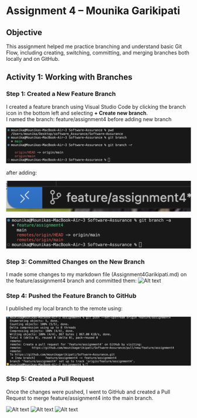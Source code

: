 # Assignment 4 – Mounika Garikipati

##  Objective  
This assignment helped me practice branching and understand basic Git Flow, including creating, switching, committing, and merging branches both locally and on GitHub.

## Activity 1: Working with Branches

### Step 1: Created a New Feature Branch  
I created a feature branch using Visual Studio Code by clicking the branch icon in the bottom left and selecting **+ Create new branch**.  
I named the branch: feature/assignment4
before adding new branch

![branches](./screenshots/B1.png)

after adding:

![add](./screenshots/new1.png)

![add](./screenshots/n2.png)

### Step 3: Committed Changes on the New Branch

I made some changes to my markdown file (Assignment4Garikipati.md) on the feature/assignment4 branch and committed them:
![Alt text](./screenshots/c1png)

### Step 4: Pushed the Feature Branch to GitHub
I published my local branch to the remote using:

![Alt text](./screenshots/p1.png)

### Step 5: Created a Pull Request
Once the changes were pushed, I went to GitHub and created a Pull Request to merge feature/assignment4 into the main branch.

![Alt text](create_pull.png)
![Alt text](pull_merge.png)
![Alt text](delete_branch.png)

